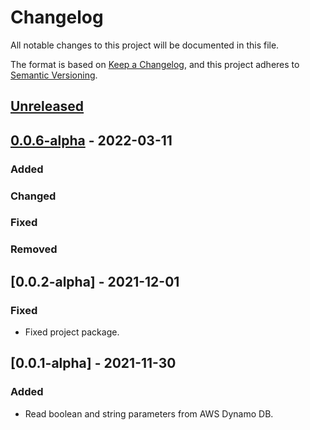 # Changelog

All notable changes to this project will be documented in this file.

The format is based on [Keep a Changelog](https://keepachangelog.com/en/1.0.0/),
and this project adheres to [Semantic Versioning](https://semver.org/spec/v2.0.0.html).

## [Unreleased]

## [0.0.6-alpha] - 2022-03-11

### Added

### Changed

### Fixed

### Removed

## [0.0.2-alpha] - 2021-12-01

### Fixed

-   Fixed project package.

## [0.0.1-alpha] - 2021-11-30

### Added

-   Read boolean and string parameters from AWS Dynamo DB.

[Unreleased]: https://github.com/dev-senior-com-br/seniorx-integration-parameters-api/compare/0.0.6-alpha...HEAD

[0.0.6-alpha]: https://github.com/dev-senior-com-br/seniorx-integration-parameters-api/compare/0.0.2-alpha...0.0.6-alpha
